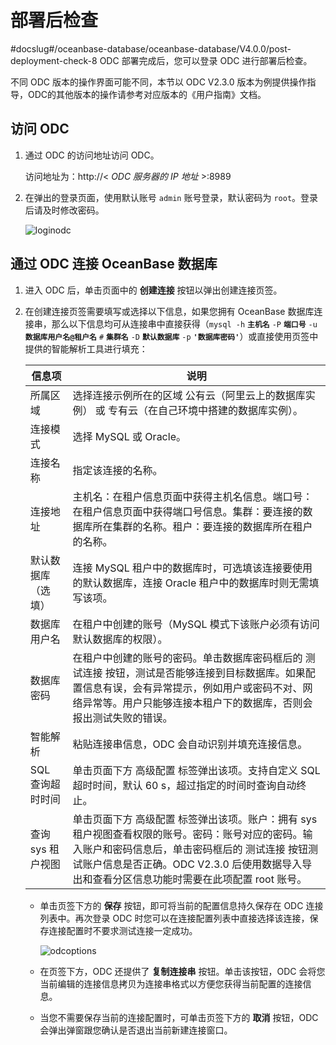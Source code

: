 # 部署后检查
#docslug#/oceanbase-database/oceanbase-database/V4.0.0/post-deployment-check-8
ODC 部署完成后，您可以登录 ODC 进行部署后检查。

不同 ODC 版本的操作界面可能不同，本节以 ODC V2.3.0 版本为例提供操作指导，ODC的其他版本的操作请参考对应版本的《用户指南》文档。

## 访问 ODC

1. 通过 ODC 的访问地址访问 ODC。

   访问地址为：http://\< *ODC 服务器的 IP 地址* \>:8989

2. 在弹出的登录页面，使用默认账号 `admin` 账号登录，默认密码为 `root`。登录后请及时修改密码。

   ![loginodc](https://help-static-aliyun-doc.aliyuncs.com/assets/img/zh-CN/2156899061/p210381.png)

## 通过 ODC 连接 OceanBase 数据库

1. 进入 ODC 后，单击页面中的 **创建连接** 按钮以弹出创建连接页签。

2. 在创建连接页签需要填写或选择以下信息，如果您拥有 OceanBase 数据库连接串，那么以下信息均可从连接串中直接获得（`mysql -h` **`主机名`** `-P` **`端口号`** `-u` **`数据库用户名@租户名`** `#` **`集群名`** `-D` **`默认数据库`** `-p` **`'数据库密码'`**）或直接使用页签中提供的智能解析工具进行填充：

   |     信息项     |                                                                   说明                                                                    |
   |-------------|-----------------------------------------------------------------------------------------------------------------------------------------|
   | 所属区域        | 选择连接示例所在的区域 公有云（阿里云上的数据库实例） 或 专有云（在自己环境中搭建的数据库实例）。                                                                                      |
   | 连接模式        | 选择 MySQL 或 Oracle。                                                                                                                      |
   | 连接名称        | 指定该连接的名称。                                                                                                                               |
   | 连接地址        | 主机名：在租户信息页面中获得主机名信息。端口号：在租户信息页面中获得端口号信息。集群：要连接的数据库所在集群的名称。租户：要连接的数据库所在租户的名称。                                                            |
   | 默认数据库（选填）   | 连接 MySQL 租户中的数据库时，可选填该连接要使用的默认数据库，连接 Oracle 租户中的数据库时则无需填写该项。                                                                            |
   | 数据库用户名      | 在租户中创建的账号（MySQL 模式下该账户必须有访问默认数据库的权限）。                                                                                                   |
   | 数据库密码       | 在租户中创建的账号的密码。单击数据库密码框后的 测试连接 按钮，测试是否能够连接到目标数据库。如果配置信息有误，会有异常提示，例如用户或密码不对、网络异常等。用户只能够连接本租户下的数据库，否则会报出测试失败的错误。                            |
   | 智能解析        | 粘贴连接串信息，ODC 会自动识别并填充连接信息。                                                                                                               |
   | SQL 查询超时时间  | 单击页面下方 高级配置 标签弹出该项。支持自定义 SQL 超时时间，默认 60 s，超过指定的时间时查询自动终止。                                                                               |
   | 查询 sys 租户视图 | 单击页面下方 高级配置 标签弹出该项。账户：拥有 sys 租户视图查看权限的账号。密码：账号对应的密码。输入账户和密码信息后，单击密码框后的 测试连接 按钮测试账户信息是否正确。ODC V2.3.0 后使用数据导入导出和查看分区信息功能时需要在此项配置 root 账号。 |

   * 单击页签下方的 **保存** 按钮，即可将当前的配置信息持久保存在 ODC 连接列表中。再次登录 ODC 时您可以在连接配置列表中直接选择该连接，保存连接配置时不要求测试连接一定成功。

     ![odcoptions](https://help-static-aliyun-doc.aliyuncs.com/assets/img/zh-CN/2156899061/p210524.png)

   * 在页签下方，ODC 还提供了 **复制连接串** 按钮。单击该按钮，ODC 会将您当前编辑的连接信息拷贝为连接串格式以方便您获得当前配置的连接信息。

   * 当您不需要保存当前的连接配置时，可单击页签下方的 **取消** 按钮，ODC 会弹出弹窗跟您确认是否退出当前新建连接窗口。
